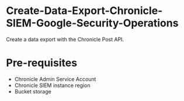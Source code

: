 # Create-Data-Export-Chronicle-SIEM-Google-Security-Operations
Create a data export with the Chronicle Post API.


# Pre-requisites
 - Chronicle Admin Service Account
 - Chronicle SIEM instance region
 - Bucket storage
